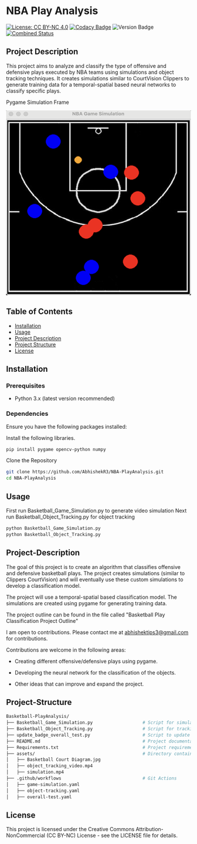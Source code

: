 # NBA Play Analysis

[![License: CC BY-NC 4.0](https://img.shields.io/badge/License-CC%20BY--NC%204.0-blue.svg)](https://creativecommons.org/licenses/by-nc/4.0/)
[![Codacy Badge](https://app.codacy.com/project/badge/Grade/caa2d542ea8e47b597b3712cbc4236cb)](https://app.codacy.com/gh/AbhishekR3/Basketball-PlayAnalysis/dashboard?utm_source=gh&utm_medium=referral&utm_content=&utm_campaign=Badge_grade)
![Version Badge](https://img.shields.io/badge/version-0.3.1-orange)
[![Combined Status](https://img.shields.io/endpoint?url=https://gist.githubusercontent.com/AbhishekR3/8cd877c3426a17132649c9c3d3a9e8b0/raw/badge.json)](https://github.com/AbhishekR3/Basketball-PlayAnalysis/actions)


## Project Description

This project aims to analyze and classify the type of offensive and defensive plays executed by NBA teams using simulations and object tracking techniques. It creates simulations similar to CourtVision Clippers to generate training data for a temporal-spatial based neural networks to classify specific plays.

Pygame Simulation Frame

![Simulation Sample Frame](https://github.com/AbhishekR3/Basketball-PlayAnalysis/blob/main/assets/Basketball%20Simulation%20Image.png)

## Table of Contents

- [Installation](#installation)
- [Usage](#usage)
- [Project Description](#project-description)
- [Project Structure](#project-structure)
- [License](#license)

## Installation

### Prerequisites

- Python 3.x (latest version recommended)

### Dependencies

Ensure you have the following packages installed:

Install the following libraries.
```bash
pip install pygame opencv-python numpy
```

Clone the Repository
```bash
git clone https://github.com/AbhishekR3/NBA-PlayAnalysis.git
cd NBA-PlayAnalysis
```

## Usage

First run Basketball_Game_Simulation.py to generate video simulation
Next run Basketball_Object_Tracking.py for object tracking

```bash
python Basketball_Game_Simulation.py
python Basketball_Object_Tracking.py
```

## Project-Description

The goal of this project is to create an algorithm that classifies offensive and defensive basketball plays. The project creates simulations (similar to Clippers CourtVision) and will eventually use these custom simulations to develop a classification model.

The project will use a temporal-spatial based classification model. The simulations are created using pygame for generating training data.

The project outline can be found in the file called "Basketball Play Classification Project Outline"

I am open to contributions. Please contact me at <abhishektips3@gmail.com> for contributions. 

Contributions are welcome in the following areas:

- Creating different offensive/defensive plays using pygame.

- Developing the neural network for the classification of the objects.

- Other ideas that can improve and expand the project.

## Project-Structure

```bash
Basketball-PlayAnalysis/
├── Basketball_Game_Simulation.py                   # Script for simulating basketball games
├── Basketball_Object_Tracking.py                   # Script for tracking objects in the simulation
├── update_badge_overall_test.py                    # Script to update CI/CD pipeline badge
├── README.md                                       # Project documentation
├── Requirements.txt                                # Project requirements
├── assets/                                         # Directory containing images and diagrams
│   ├── Basketball Court Diagram.jpg
│   ├── object_tracking_video.mp4
│   ├── simulation.mp4
├── .github/workflows                               # Git Actions
│   ├── game-simulation.yaml
│   ├── object-tracking.yaml
│   ├── overall-test.yaml
```

## License

This project is licensed under the Creative Commons Attribution-NonCommercial (CC BY-NC) License - see the LICENSE file for details.